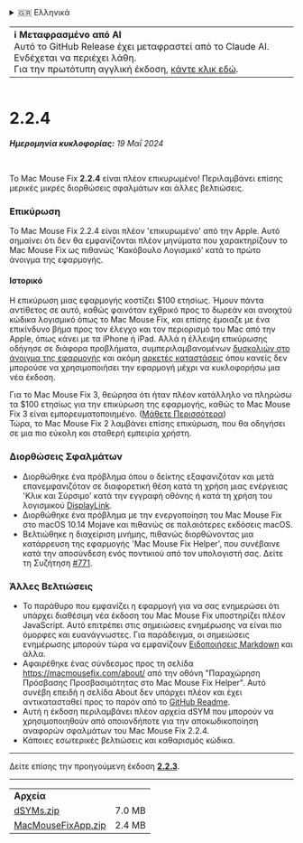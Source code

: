 <details>
<summary>🇬🇷 Ελληνικά</summary>

[🇬🇧 English (GitHub)](https://github.com/noah-nuebling/mac-mouse-fix/releases/tag/2.2.4)\
[🇦🇩 Català](https://redirect.macmousefix.com/?target=mmf-release&tag=2.2.4&locale=ca)\
[🇩🇪 Deutsch](https://redirect.macmousefix.com/?target=mmf-release&tag=2.2.4&locale=de)\
[🇪🇸 Español](https://redirect.macmousefix.com/?target=mmf-release&tag=2.2.4&locale=es)\
[🇫🇷 Français](https://redirect.macmousefix.com/?target=mmf-release&tag=2.2.4&locale=fr)\
[🇮🇩 Indonesia](https://redirect.macmousefix.com/?target=mmf-release&tag=2.2.4&locale=id)\
[🇮🇹 Italiano](https://redirect.macmousefix.com/?target=mmf-release&tag=2.2.4&locale=it)\
[🇭🇺 Magyar](https://redirect.macmousefix.com/?target=mmf-release&tag=2.2.4&locale=hu)\
[🇳🇱 Nederlands](https://redirect.macmousefix.com/?target=mmf-release&tag=2.2.4&locale=nl)\
[🇵🇱 Polski](https://redirect.macmousefix.com/?target=mmf-release&tag=2.2.4&locale=pl)\
[🇧🇷 Português (Brasil)](https://redirect.macmousefix.com/?target=mmf-release&tag=2.2.4&locale=pt-BR)\
[🇵🇹 Português (Portugal)](https://redirect.macmousefix.com/?target=mmf-release&tag=2.2.4&locale=pt-PT)\
[🇷🇴 Română](https://redirect.macmousefix.com/?target=mmf-release&tag=2.2.4&locale=ro)\
[🇸🇪 Svenska](https://redirect.macmousefix.com/?target=mmf-release&tag=2.2.4&locale=sv)\
[🇻🇳 Tiếng Việt](https://redirect.macmousefix.com/?target=mmf-release&tag=2.2.4&locale=vi)\
[🇹🇷 Türkçe](https://redirect.macmousefix.com/?target=mmf-release&tag=2.2.4&locale=tr)\
[🇨🇿 Čeština](https://redirect.macmousefix.com/?target=mmf-release&tag=2.2.4&locale=cs)\
**🇬🇷 Ελληνικά**\
[🇷🇺 Русский](https://redirect.macmousefix.com/?target=mmf-release&tag=2.2.4&locale=ru)\
[🇺🇦 Українська](https://redirect.macmousefix.com/?target=mmf-release&tag=2.2.4&locale=uk)\
[🇮🇱 עברית](https://redirect.macmousefix.com/?target=mmf-release&tag=2.2.4&locale=he)\
[🇸🇦 العربية](https://redirect.macmousefix.com/?target=mmf-release&tag=2.2.4&locale=ar)\
[🇮🇳 हिन्दी](https://redirect.macmousefix.com/?target=mmf-release&tag=2.2.4&locale=hi)\
[🇹🇭 ไทย](https://redirect.macmousefix.com/?target=mmf-release&tag=2.2.4&locale=th)\
[🇨🇳 中文 (简体)](https://redirect.macmousefix.com/?target=mmf-release&tag=2.2.4&locale=zh-Hans)\
[🇨🇳 中文 (繁體)](https://redirect.macmousefix.com/?target=mmf-release&tag=2.2.4&locale=zh-Hant)\
[🇭🇰 中文（香港)](https://redirect.macmousefix.com/?target=mmf-release&tag=2.2.4&locale=zh-HK)\
[🇯🇵 日本語](https://redirect.macmousefix.com/?target=mmf-release&tag=2.2.4&locale=ja)\
[🇰🇷 한국어](https://redirect.macmousefix.com/?target=mmf-release&tag=2.2.4&locale=ko)\
[Help translate Mac Mouse Fix to different languages!](https://github.com/noah-nuebling/mac-mouse-fix/discussions/731)
</details>
<table align=><td>
<b>ℹ️ Μεταφρασμένο από AI</b><br>
Αυτό το GitHub Release έχει μεταφραστεί από το Claude AI. Ενδέχεται να περιέχει λάθη.<br>
Για την πρωτότυπη αγγλική έκδοση, <a href="https://github.com/noah-nuebling/mac-mouse-fix/releases/tag/2.2.4">κάντε κλικ εδώ</a>.
</td></table>

<table></table>

# 2.2.4
***Ημερομηνία κυκλοφορίας:** 19 Μαΐ 2024*

<br>

Το Mac Mouse Fix **2.2.4** είναι πλέον επικυρωμένο! Περιλαμβάνει επίσης μερικές μικρές διορθώσεις σφαλμάτων και άλλες βελτιώσεις.

### **Επικύρωση**

Το Mac Mouse Fix 2.2.4 είναι πλέον 'επικυρωμένο' από την Apple. Αυτό σημαίνει ότι δεν θα εμφανίζονται πλέον μηνύματα που χαρακτηρίζουν το Mac Mouse Fix ως πιθανώς 'Κακόβουλο Λογισμικό' κατά το πρώτο άνοιγμα της εφαρμογής.

#### Ιστορικό

Η επικύρωση μιας εφαρμογής κοστίζει $100 ετησίως. Ήμουν πάντα αντίθετος σε αυτό, καθώς φαινόταν εχθρικό προς το δωρεάν και ανοιχτού κώδικα λογισμικό όπως το Mac Mouse Fix, και επίσης έμοιαζε με ένα επικίνδυνο βήμα προς τον έλεγχο και τον περιορισμό του Mac από την Apple, όπως κάνει με τα iPhone ή iPad. Αλλά η έλλειψη επικύρωσης οδήγησε σε διάφορα προβλήματα, συμπεριλαμβανομένων [δυσκολιών στο άνοιγμα της εφαρμογής](https://github.com/noah-nuebling/mac-mouse-fix/discussions/114) και ακόμη [αρκετές καταστάσεις](https://github.com/noah-nuebling/mac-mouse-fix/issues/95) όπου κανείς δεν μπορούσε να χρησιμοποιήσει την εφαρμογή μέχρι να κυκλοφορήσω μια νέα έκδοση.

Για το Mac Mouse Fix 3, θεώρησα ότι ήταν πλέον κατάλληλο να πληρώσω τα $100 ετησίως για την επικύρωση της εφαρμογής, καθώς το Mac Mouse Fix 3 είναι εμπορευματοποιημένο. ([Μάθετε Περισσότερα](https://redirect.macmousefix.com/?target=mmf-release&tag=3.0.0&locale=el)) \
Τώρα, το Mac Mouse Fix 2 λαμβάνει επίσης επικύρωση, που θα οδηγήσει σε μια πιο εύκολη και σταθερή εμπειρία χρήστη.

### **Διορθώσεις Σφαλμάτων**

- Διορθώθηκε ένα πρόβλημα όπου ο δείκτης εξαφανιζόταν και μετά επανεμφανιζόταν σε διαφορετική θέση κατά τη χρήση μιας ενέργειας 'Κλικ και Σύρσιμο' κατά την εγγραφή οθόνης ή κατά τη χρήση του λογισμικού [DisplayLink](https://www.synaptics.com/products/displaylink-graphics).
- Διορθώθηκε ένα πρόβλημα με την ενεργοποίηση του Mac Mouse Fix στο macOS 10.14 Mojave και πιθανώς σε παλαιότερες εκδόσεις macOS.
- Βελτιώθηκε η διαχείριση μνήμης, πιθανώς διορθώνοντας μια κατάρρευση της εφαρμογής 'Mac Mouse Fix Helper', που συνέβαινε κατά την αποσύνδεση ενός ποντικιού από τον υπολογιστή σας. Δείτε τη Συζήτηση [#771](https://github.com/noah-nuebling/mac-mouse-fix/discussions/771).

### **Άλλες Βελτιώσεις**

- Το παράθυρο που εμφανίζει η εφαρμογή για να σας ενημερώσει ότι υπάρχει διαθέσιμη νέα έκδοση του Mac Mouse Fix υποστηρίζει πλέον JavaScript. Αυτό επιτρέπει στις σημειώσεις ενημέρωσης να είναι πιο όμορφες και ευανάγνωστες. Για παράδειγμα, οι σημειώσεις ενημέρωσης μπορούν τώρα να εμφανίζουν [Ειδοποιήσεις Markdown](https://github.com/orgs/community/discussions/16925) και άλλα.
- Αφαιρέθηκε ένας σύνδεσμος προς τη σελίδα https://macmousefix.com/about/ από την οθόνη "Παραχώρηση Πρόσβασης Προσβασιμότητας στο Mac Mouse Fix Helper". Αυτό συνέβη επειδή η σελίδα About δεν υπάρχει πλέον και έχει αντικατασταθεί προς το παρόν από το [GitHub Readme](https://github.com/noah-nuebling/mac-mouse-fix).
- Αυτή η έκδοση περιλαμβάνει πλέον αρχεία dSYM που μπορούν να χρησιμοποιηθούν από οποιονδήποτε για την αποκωδικοποίηση αναφορών σφαλμάτων του Mac Mouse Fix 2.2.4.
- Κάποιες εσωτερικές βελτιώσεις και καθαρισμός κώδικα.

---

Δείτε επίσης την προηγούμενη έκδοση [**2.2.3**](https://redirect.macmousefix.com/?target=mmf-release&tag=2.2.3&locale=el).

---

<table align="start">
<tr>
    <td colspan=2>
        <b>Αρχεία</b>
    </td>
</tr>
<tr>
    <td><a href="https://github.com/noah-nuebling/mac-mouse-fix/releases/download/2.2.4/dSYMs.zip">dSYMs.zip</a></td>
    <td>7.0 MB</td>
</tr>
<tr>
    <td><a href="https://github.com/noah-nuebling/mac-mouse-fix/releases/download/2.2.4/MacMouseFixApp.zip">MacMouseFixApp.zip</a></td>
    <td>2.4 MB</td>
</tr>
</table>